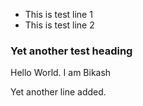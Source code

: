 - This is test line 1
- This is test line 2

### Yet another test heading
Hello World. I am Bikash

Yet another line added.